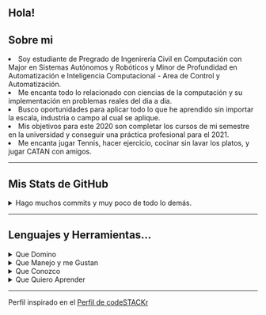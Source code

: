 ## Hola!

<section>
  <h2>
    Sobre mi
  </h2>
  <lu>
    <li>
      Soy estudiante de Pregrado de Ingenirería Civil en Computación 
      con  Major en Sistemas Autónomos y Robóticos y Minor de 
      Profundidad en Automatización e Inteligencia Computacional - 
      Area de Control y Automatización.
    </li>
    <li>
      Me encanta todo lo relacionado con ciencias de la computación y 
      su implementación en problemas reales del dia a dia. 
    </li>
    <li>
      Busco oportunidades para aplicar todo lo que he aprendido sin 
      importar la escala, industria o campo al cual se aplique.
    </li>
    <li>
      Mis objetivos para este 2020 son completar los cursos de mi 
      semestre en la universidad y conseguir una práctica profesional 
      para el 2021.
    </li>
    <li>
      Me encanta jugar Tennis, hacer ejercicio, cocinar sin lavar los 
      platos, y jugar CATAN con amigos.
    </li>
  </lu>
</section>

***

<section>
  <h1>
    Mis Stats de GitHub
  </h1>
  <details>
    <summary>
      Hago muchos commits y muy poco de todo lo demás.
    </summary>
    <img 
      alt="GitHub Stats"
      src="https://github-readme-stats.vercel.app/api?username=HenryBlairG&count_private=true&show_icons=true"
    />
  </details>
</section>

***

<section>
    <h1>
        Lenguajes y Herramientas...
    </h1>
    <details>
      <summary>
        Que Domino
      </summary>
      <img 
        alt="Python"
        width=30px
        src="https://seeklogo.com/images/P/python-logo-A32636CAA3-seeklogo.com.png"
      />
      <img 
        alt="Terminal"
        width=30px
        src="https://camo.githubusercontent.com/bbfa2a5c01460358f6e1d761b08211d2be318447/687474703a2f2f656c656d656e746172792e696f2f696d616765732f646f63732f68756d616e2d696e746572666163652d67756964656c696e65732f69636f6e732f36342f7574696c69746965732d7465726d696e616c2e737667"
      />
      <img 
        alt="Git"
        width=30px
        src="https://raw.githubusercontent.com/github/explore/80688e429a7d4ef2fca1e82350fe8e3517d3494d/topics/git/git.png"
      />
      <img 
        alt="VS Code"
        width=30px
        src="https://raw.githubusercontent.com/github/explore/80688e429a7d4ef2fca1e82350fe8e3517d3494d/topics/visual-studio-code/visual-studio-code.png"
      />
  </details>
  <details>
    <summary>
      Que Manejo y me Gustan
    </summary>
  </details>
  <details>
    <summary>
      Que Conozco
    </summary>
  </details>
  <details>
    <summary>
      Que Quiero Aprender
    </summary>
  </details>
</section>

***

Perfil inspirado en el [Perfil de codeSTACKr](https://github.com/codeSTACKr/codeSTACKr/blob/master/README.md)
